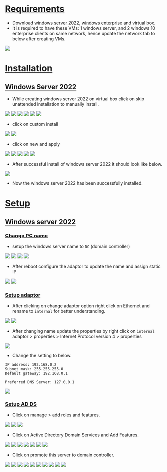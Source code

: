 # [Requirements]()

- Download [windows server 2022](https://www.microsoft.com/en-us/evalcenter/download-windows-server-2022), [windows enterprise](https://www.microsoft.com/en-us/evalcenter/download-windows-10-enterprise) and virtual box.
- It is required to have these VMs: 1 windows server, and 2 windows 10 enterprise clients on same network, hence update the network tab to below after creating VMs.

![](assets/Pasted%20image%2020241215170959.png)

# [Installation]()
## [Windows Server 2022]()

- While creating windows server 2022 on virtual box click on skip unattended installation to manually install.

![](assets/Pasted%20image%2020241215171549.png)
![](assets/Pasted%20image%2020241215171852.png)
![](assets/Pasted%20image%2020241215171938.png)
![](assets/Pasted%20image%2020241215172005.png)
![](assets/Pasted%20image%2020241215172037.png)
![](assets/Pasted%20image%2020241215172108.png)

- click on custom install

![](assets/Pasted%20image%2020241215172134.png)
![](assets/Pasted%20image%2020241215172156.png)

- click on new and apply

![](assets/Pasted%20image%2020241215172225.png)
![](assets/Pasted%20image%2020241215172248.png)
![](assets/Pasted%20image%2020241215172514.png)
![](assets/Pasted%20image%2020241215172647.png)
![](assets/Pasted%20image%2020241215173702.png)

- After successful install of windows server 2022 it should look like below.

![](assets/Pasted%20image%2020241215174101.png)

- Now the windows server 2022 has been successfully installed.

# [Setup]()

## [Windows server 2022]()

### [Change PC name]()

- setup the windows server name to `DC` (domain controller)

![](assets/Pasted%20image%2020241215174425.png)
![](assets/Pasted%20image%2020241215174511.png)
![](assets/Pasted%20image%2020241215174543.png)
![](assets/Pasted%20image%2020241215175148.png)

- After reboot configure the adaptor to update the name and assign static IP

![](assets/Pasted%20image%2020241215175739.png)
![](assets/Pasted%20image%2020241215175805.png)

### [Setup adaptor]()

- After clicking on change adaptor option right click on Ethernet and rename to `internal` for better understanding.

![](assets/Pasted%20image%2020241215175958.png)
![](assets/Pasted%20image%2020241215180410.png)

- After changing name update the properties by right click on `internal` adaptor > properties > Internet Protocol version 4 > properties

![](assets/Pasted%20image%2020241215180606.png)

- Change the setting to below.

```
IP address: 192.168.0.2
Subnet mask: 255.255.255.0
Default gateway: 192.168.0.1

Preferred DNS Server: 127.0.0.1
```

![](assets/Pasted%20image%2020241215180851.png)

### [Setup AD DS]()

- Click on manage > add roles and features.

![](assets/Pasted%20image%2020241215181640.png)
![](assets/Pasted%20image%2020241215181659.png)
![](assets/Pasted%20image%2020241215181721.png)

- Click on Active Directory Domain Services and Add Features.

![](assets/Pasted%20image%2020241215181844.png)
![](assets/Pasted%20image%2020241215181943.png)
![](assets/Pasted%20image%2020241215182011.png)
![](assets/Pasted%20image%2020241215182030.png)
![](assets/Pasted%20image%2020241215182058.png)
![](assets/Pasted%20image%2020241215182203.png)
![](assets/Pasted%20image%2020241215182311.png)

- Click on promote this server to domain controller.

![](assets/Pasted%20image%2020241215182404.png)
![](assets/Pasted%20image%2020241215182506.png)
![](assets/Pasted%20image%2020241215182526.png)
![](assets/Pasted%20image%2020241215182604.png)
![](assets/Pasted%20image%2020241215182635.png)
![](assets/Pasted%20image%2020241215182655.png)
![](assets/Pasted%20image%2020241215182728.png)
![](assets/Pasted%20image%2020241215182750.png)
![](assets/Pasted%20image%2020241215182930.png)
![](assets/Pasted%20image%2020241215183115.png)


